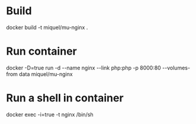 # Build
docker build -t miquel/mu-nginx .

# Run container
docker -D=true run -d --name nginx --link php:php -p 8000:80 --volumes-from data miquel/mu-nginx

# Run a shell in container
docker exec -i=true -t nginx /bin/sh
